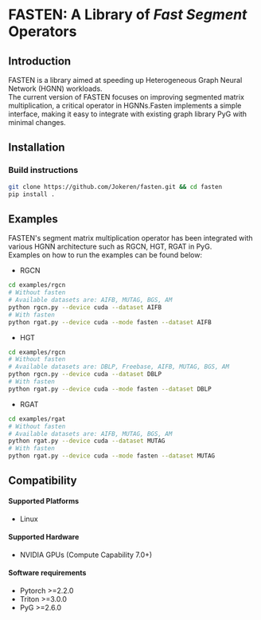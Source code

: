 # FASTEN: A Library of *Fast Segment* Operators

## Introduction
FASTEN is a library aimed at speeding up Heterogeneous Graph Neural Network (HGNN) workloads.   
The current version of FASTEN focuses on improving segmented matrix multiplication, a critical operator in HGNNs.Fasten implements a simple interface, making it easy to integrate with existing graph library PyG with minimal changes.  



## Installation

### Build instructions

```bash
git clone https://github.com/Jokeren/fasten.git && cd fasten
pip install .
```

## Examples
FASTEN's segment matrix multiplication operator has been integrated with various HGNN architecture such as RGCN, HGT, RGAT in PyG.  
Examples on how to run the examples can be found below:

- RGCN

```bash
cd examples/rgcn
# Without fasten
# Available datasets are: AIFB, MUTAG, BGS, AM
python rgcn.py --device cuda --dataset AIFB
# With fasten
python rgat.py --device cuda --mode fasten --dataset AIFB
```

- HGT

```bash
cd examples/rgcn
# Without fasten
# Available datasets are: DBLP, Freebase, AIFB, MUTAG, BGS, AM
python rgcn.py --device cuda --dataset DBLP
# With fasten
python rgat.py --device cuda --mode fasten --dataset DBLP
```


- RGAT

```bash
cd examples/rgat
# Without fasten
# Available datasets are: AIFB, MUTAG, BGS, AM
python rgat.py --device cuda --dataset MUTAG
# With fasten
python rgat.py --device cuda --mode fasten --dataset MUTAG
```

## Compatibility

#### Supported Platforms

- Linux

#### Supported Hardware

- NVIDIA GPUs (Compute Capability 7.0+)

#### Software requirements
- Pytorch >=2.2.0
- Triton >=3.0.0
- PyG >=2.6.0
